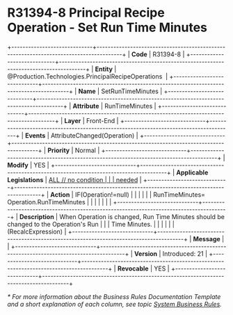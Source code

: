 ﻿---
erp.type: front-end-business-rule
erp.entity: Production.Technologies.PrincipalRecipeOperations
---

# R31394-8 Principal Recipe Operation - Set Run Time Minutes
+-----------------------------+---------------------------------------------------------------------------------------+
| **Code**                    | R31394-8                                                                              |
+-----------------------------+---------------------------------------------------------------------------------------+
| **Entity**                  | @Production.Technologies.PrincipalRecipeOperations                                                              |
+-----------------------------+---------------------------------------------------------------------------------------+
| **Name**                    | SetRunTimeMinutes                                                                     |
+-----------------------------+---------------------------------------------------------------------------------------+
| **Attribute**               | RunTimeMinutes                                                                        |
+-----------------------------+---------------------------------------------------------------------------------------+
| **Layer**                   | Front-End                                                                             |
+-----------------------------+---------------------------------------------------------------------------------------+
| **Events**                  | AttributeChanged(Operation)                                                           |
+-----------------------------+---------------------------------------------------------------------------------------+
| **Priority**                | Normal                                                                                |
+-----------------------------+---------------------------------------------------------------------------------------+
| **Modify**                  | YES                                                                                   |
+-----------------------------+---------------------------------------------------------------------------------------+
| **Applicable Legislations** | [ALL // no condition                                                                  |
|                             | needed](https://confluence.erp.net/display/techdoc/Country+Specific+Functionality)    |
+-----------------------------+---------------------------------------------------------------------------------------+
| **Action**                  | IF(Operation!=null)                                                                   |
|                             |                                                                                       |
|                             | RunTimeMinutes= Operation.RunTimeMinutes                                              |
|                             |                                                                                       |
|                             |                                                                                       |
+-----------------------------+---------------------------------------------------------------------------------------+
| **Description**             | When Operation is changed, Run Time Minutes should be changed to the Operation\'s Run |
|                             | Time Minutes.                                                                         |
|                             |                                                                                       |
|                             | (RecalcExpression)                                                                    |
+-----------------------------+---------------------------------------------------------------------------------------+
| **Message**                 |                                                                                       |
+-----------------------------+---------------------------------------------------------------------------------------+
| **Version**                 | Introduced: 21                                                                        |
+-----------------------------+---------------------------------------------------------------------------------------+
| **Revocable**               | YES                                                                                   |
+-----------------------------+---------------------------------------------------------------------------------------+

*\* For more information about the Business Rules Documentation Template and a short explanation of each column, see
topic [System Business Rules](../templates/template-description-system-business-rules.md).*

  

  
